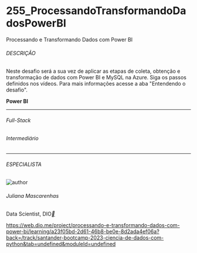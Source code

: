 # 255_ProcessandoTransformandoDadosPowerBI
Processando e Transformando Dados com Power BI



###### DESCRIÇÃO

Neste desafio será a sua vez de aplicar as etapas de coleta, obtenção e transformação de dados com Power BI e MySQL na Azure. Siga os passos definidos nos vídeos. Para mais informações acesse a aba "Entendendo o desafio".

**Power BI**

------

###### Full-Stack

###### Intermediário

------

###### ESPECIALISTA

![author](https://hermes.dio.me/users/author/photos/a3d71bed-2938-4df8-95e1-3d4181cad1c3.png)

###### Juliana Mascarenhas

Data Scientist, DIO[**](https://www.linkedin.com/in/juliana-mascarenhas-00349426/)



https://web.dio.me/project/processando-e-transformando-dados-com-power-bi/learning/a23f05bd-2d61-46b8-be0e-8d2ada4ef06a?back=/track/santander-bootcamp-2023-ciencia-de-dados-com-python&tab=undefined&moduleId=undefined



